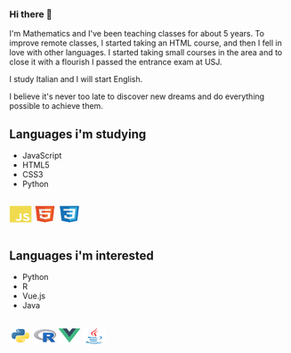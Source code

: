 ### Hi there 👋

I'm Mathematics and I've been teaching classes for about 5 years. To improve remote classes, I started taking an HTML course, and then I fell in love with other languages. I started taking small courses in the area and to close it with a flourish I passed the entrance exam at USJ.

I study Italian and I will start English.

I believe it's never too late to discover new dreams and do everything possible to achieve them.

## Languages i'm studying
- JavaScript
- HTML5
- CSS3
- Python 
<div style="display: inline_block"><br>
  <img align="center" alt="Ana-Js" height="30" width="40" src="https://raw.githubusercontent.com/devicons/devicon/master/icons/javascript/javascript-plain.svg">
  <img align="center" alt="Ana-HTML" height="30" width="40" src="https://raw.githubusercontent.com/devicons/devicon/master/icons/html5/html5-original.svg">
  <img align="center" alt="Ana-CSS" height="30" width="40" src="https://raw.githubusercontent.com/devicons/devicon/master/icons/css3/css3-original.svg">
  
  </div>
<br>

## Languages i'm interested
- Python
- R
- Vue.js
- Java

<div style="display: inline_block"><br>
  <img align="center" alt="Ana-Js" height="30" width="40" src="https://raw.githubusercontent.com/devicons/devicon/master/icons/python/python-original.svg">
  <img align="center" alt="Ana-HTML" height="30" width="40" src="https://raw.githubusercontent.com/devicons/devicon/master/icons/r/r-original.svg">
  <img align="center" alt="Ana-CSS" height="30" width="40" src="https://raw.githubusercontent.com/devicons/devicon/master/icons/vuejs/vuejs-original.svg">
  <img align="center" alt="Ana-CSS" height="30" width="40" src="https://raw.githubusercontent.com/devicons/devicon/master/icons/java/java-original.svg">
  </div>
<br>
